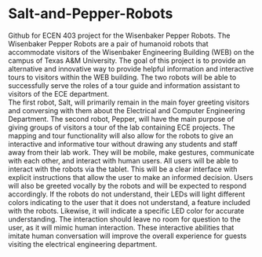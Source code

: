 # Salt-and-Pepper-Robots
Github for ECEN 403 project for the Wisenbaker Pepper Robots. 
The Wisenbaker Pepper Robots are a pair of humanoid robots that accommodate visitors of the Wisenbaker Engineering Building (WEB) on the campus of Texas A&M University. The goal of this project is to provide an alternative and innovative way to provide helpful information and interactive tours to visitors within the WEB building. The two robots will be able to successfully serve the roles of a tour guide and information assistant to visitors of the ECE department.  
The first robot, Salt, will primarily remain in the main foyer greeting visitors and conversing with them about the Electrical and Computer Engineering Department. The second robot, Pepper, will have the main purpose of giving groups of visitors a tour of the lab containing ECE projects. The mapping and tour functionality will also allow for the robots to give an interactive and informative tour without drawing any students and staff away from their lab work. They will be mobile, make gestures, communicate with each other, and interact with human users. All users will be able to interact with the robots via the tablet. This will be a clear interface with explicit instructions that allow the user to make an informed decision. Users will also be greeted vocally by the robots and will be expected to respond accordingly. 
If the robots do not understand, their LEDs will light different colors indicating to the user that it does not understand, a feature included with the robots. Likewise, it will indicate a specific LED color for accurate understanding. The interaction should leave no room for question to the user, as it will mimic human interaction. These interactive abilities that imitate human conversation will improve the overall experience for guests visiting the electrical engineering department. 
